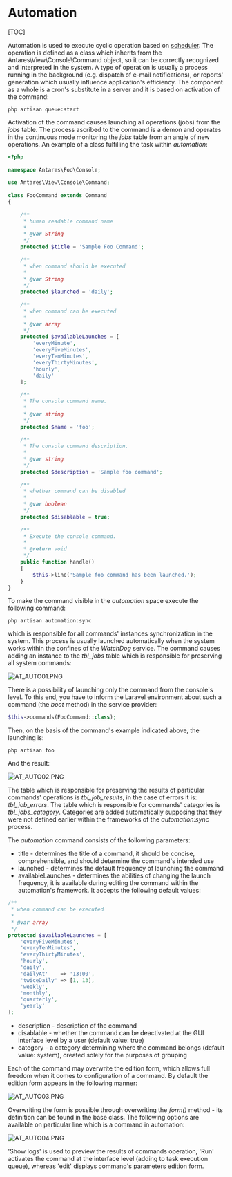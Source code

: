 # Automation  

[TOC]

Automation is used to execute cyclic operation based on [scheduler](https://laravel.com/docs/5.2/scheduling). The operation is defined as a class which inherits from the Antares\View\Console\Command object, so it can be correctly recognized and interpreted in the system. A type of operation is usually a process running in the background (e.g. dispatch of e-mail notifications), or reports' generation which usually influence application's efficiency. The component as a whole is a cron's substitute in a server and it is based on activation of the command:

```console
php artisan queue:start
```

Activation of the command causes launching all operations (jobs) from the *jobs* table. The process ascribed to the command is a demon and operates in the continuous mode monitoring the *jobs* table from an angle of new operations.
An example of a class fulfilling the task within *automation*:

```php
<?php
 
namespace Antares\Foo\Console;
 
use Antares\View\Console\Command;
 
class FooCommand extends Command
{
 
    /**
     * human readable command name
     *
     * @var String
     */
    protected $title = 'Sample Foo Command';
 
    /**
     * when command should be executed
     *
     * @var String
     */
    protected $launched = 'daily';
 
    /**
     * when command can be executed
     *
     * @var array
     */
    protected $availableLaunches = [
        'everyMinute',
        'everyFiveMinutes',
        'everyTenMinutes',
        'everyThirtyMinutes',
        'hourly',
        'daily'
    ];
 
    /**
     * The console command name.
     *
     * @var string
     */
    protected $name = 'foo';
 
    /**
     * The console command description.
     *
     * @var string
     */
    protected $description = 'Sample foo command';
 
    /**
     * whether command can be disabled
     *
     * @var boolean
     */
    protected $disablable = true;
 
    /**
     * Execute the console command.
     *
     * @return void
     */
    public function handle()
    {
        $this->line('Sample foo command has been launched.');
    }
}
```

To make the command visible in the *automation* space execute the following command:

```console
php artisan automation:sync
```

which is responsible for all commands' instances synchronization in the system. This process is usually launched automatically when the system works within the confines of the *WatchDog* service. The command causes adding an instance to the *tbl_jobs* table which is responsible for preserving all system commands:

  ![AT_AUTO01.PNG](../img/docs/core_modules/automation/AT_AUTO01.PNG)
  
There is a possibility of launching only the command from the console's level. To this end, you have to inform the Laravel environment about such a command (the *boot* method) in the service provider:

```php
$this->commands(FooCommand::class);
```

Then, on the basis of the command's example indicated above, the launching is:

```console
php artisan foo
```

And the result:

  ![AT_AUTO02.PNG](../img/docs/core_modules/automation/AT_AUTO02.PNG)
  
The table which is responsible for preserving the results of particular commands' operations is *tbl_job_results*, in the case of errors it is: *tbl_job_errors*. The table which is responsible for commands' categories is *tbl_jobs_category*. Categories are added automatically supposing that they were not defined earlier within the frameworks of the *automation:sync* process.

The *automation* command consists of the following parameters:

* title - determines the title of a command, it should be concise, comprehensible, and should determine the command's intended use
* launched - determines the default frequency of launching the command
* availableLaunches - determines the abilities of changing the launch frequency, it is available during editing the command within the automation's framework. It accepts the following default values:

```php
/**
 * when command can be executed
 *
 * @var array
 */
protected $availableLaunches = [
    'everyFiveMinutes',
    'everyTenMinutes',
    'everyThirtyMinutes',
    'hourly',
    'daily',
    'dailyAt'    => '13:00',
    'twiceDaily' => [1, 13],
    'weekly',
    'monthly',
    'quarterly',
    'yearly'
];

```

* description - description of the command
* disablable - whether the command can be deactivated at the GUI interface level by a user (default value: true)
* category - a category determining where the command belongs (default value: system), created solely for the purposes of grouping

Each of the command may overwrite the edition form, which allows full freedom when it comes to configuration of a command. By default the edition form appears in the following manner:

  ![AT_AUTO03.PNG](../img/docs/core_modules/automation/AT_AUTO03.PNG)
  
Overwriting the form is possible through overwriting the *form()* method - its definition can be found in the base class. The following options are available on particular line which is a command in automation:

  ![AT_AUTO04.PNG](../img/docs/core_modules/automation/AT_AUTO04.PNG)
  
'Show logs' is used to preview the results of commands operation, 'Run' activates the command at the interface level (adding to task execution queue), whereas 'edit' displays command's parameters edition form.
